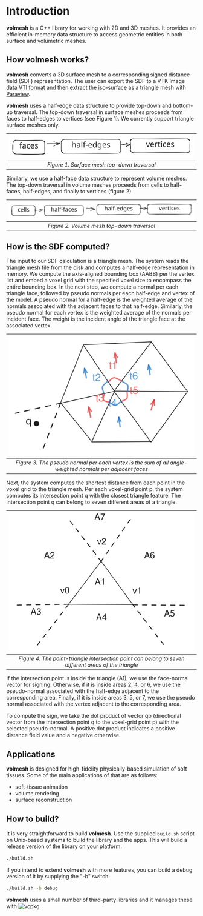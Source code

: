 # Introduction
**volmesh** is a C++ library for working with 2D and 3D meshes. It provides an efficient in-memory data structure to access geometric entities in both surface and volumetric meshes.

## How volmesh works?
**volmesh** converts a 3D surface mesh to a corresponding signed distance field (SDF) representation. The user can export the SDF to a VTK Image data [VTI format](https://docs.vtk.org/en/latest/design_documents/VTKFileFormats.html#imagedata) and then extract the iso-surface as a triangle mesh with [Paraview](https://www.paraview.org).

**volmesh** uses a half-edge data structure to provide top-down and bottom-up traversal. The top-down traversal in surface meshes proceeds from faces to half-edges to vertices (see Figure 1). We currently support triangle surface meshes only.

| ![Surface mesh top-down traversal](https://github.com/pouryashirazian/volmesh/blob/main/docs/images/surface_topdown_traversal.svg?raw=true&sanitize=true) |
| :--: |
| *Figure 1. Surface mesh top-down traversal* |

Similarly, we use a half-face data structure to represent volume meshes. The top-down traversal in volume meshes proceeds from cells to half-faces, half-edges, and finally to vertices (figure 2).

| ![Volume mesh top-down traversal](https://github.com/pouryashirazian/volmesh/blob/main/docs/images/volume_topdown_traversal.svg?raw=true&sanitize=true) |
| :--: |
| *Figure 2. Volume mesh top-down traversal* |

## How is the SDF computed?
The input to our SDF calculation is a triangle mesh. The system reads the triangle mesh file from the disk and computes a half-edge representation in memory.
We compute the axis-aligned bounding box (AABB) per the vertex list and embed a voxel grid with the specified voxel size to encompass the entire bounding box.
In the next step, we compute a normal per each triangle face, followed by pseudo normals per each half-edge and vertex of the model. A pseudo normal for a half-edge is the weighted average of the normals associated with the adjacent faces to that half-edge. Similarly, the pseudo normal for each vertex is the weighted average of the normals per incident face. The weight is the incident angle of the triangle face at the associated vertex.

| ![normal](https://github.com/pouryashirazian/volmesh/blob/main/docs/images/vertex_pseudo_normals.svg?raw=true&sanitize=true) |
| :--: |
| *Figure 3. The pseudo normal per each vertex is the sum of all angle-weighted normals per adjacent faces* |

Next, the system computes the shortest distance from each point in the voxel grid to the triangle mesh. Per each voxel-grid point p, the system computes its intersection point q with the closest triangle feature. The intersection point q can belong to seven different areas of a triangle.

| ![point-triangle regions](https://github.com/pouryashirazian/volmesh/blob/main/docs/images/point_triangle_regions.svg?raw=true&sanitize=true) |
| :--: |
| *Figure 4. The point-triangle intersection point can belong to seven different areas of the triangle* |

If the intersection point is inside the triangle (A1), we use the face-normal vector for signing. Otherwise, if it is inside areas 2, 4, or 6, we use the pseudo-normal associated with the half-edge adjacent to the corresponding area. Finally, if it is inside areas 3, 5, or 7, we use the pseudo normal associated with the vertex adjacent to the corresponding area.

To compute the sign, we take the dot product of vector qp (directional vector from the intersection point q to the voxel-grid point p) with the selected pseudo-normal. A positive dot product indicates a positive distance field value and a negative otherwise.

## Applications
**volmesh** is designed for high-fidelity physically-based simulation of soft tissues. Some of the main applications of that are as follows:

- soft-tissue animation
- volume rendering
- surface reconstruction

## How to build?
It is very straightforward to build **volmesh**. Use the supplied `build.sh` script on Unix-based systems to build the library and the apps. This will build a release version of the library on your platform.
```bash
./build.sh
```

If you intend to extend **volmesh** with more features, you can build a debug version of it by supplying the "-b" switch:
```bash
./build.sh -b debug
```
**volmesh** uses a small number of third-party libraries and it manages these with ![vcpkg](https://vcpkg.io/en/). 
